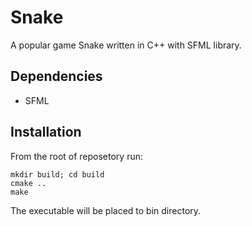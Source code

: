 # Snake
A popular game Snake written in C++ with SFML library.

## Dependencies
- SFML

## Installation
From the root of reposetory run:
```
mkdir build; cd build
cmake ..
make
```
The executable will be placed to bin directory.
